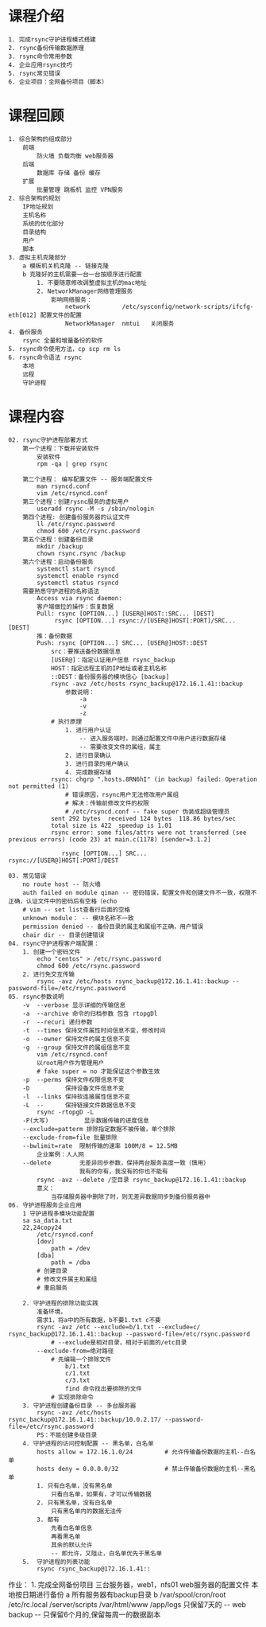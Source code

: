 # 课程介绍
	1. 完成rsync守护进程模式搭建
	2. rsync备份传输数据原理
	3. rsync命令常用参数
	4. 企业应用rsync技巧
	5. rsync常见错误
	6. 企业项目：全网备份项目（脚本）
# 课程回顾
	1. 综合架构的组成部分
		前端
			防火墙 负载均衡 web服务器
		后端
			数据库 存储 备份 缓存
		扩展
			批量管理 跳板机 监控 VPN服务
	2. 综合架构的规划
		IP地址规划
		主机名称
		系统的优化部分
		目录结构
		用户
		脚本
	3. 虚拟主机克隆部分
		a 模板机关机克隆 -- 链接克隆
		b 克隆好的主机需要一台一台按顺序进行配置
			1. 不要随意修改调整虚拟主机的mac地址
			2. NetworkManager网络管理服务
				影响网络服务：
					network			/etc/sysconfig/network-scripts/ifcfg-eth[012] 配置文件的配置
					NetworkManager	nmtui	关闭服务
	4. 备份服务
		rsync 全量和增量备份的软件
	5. rsync命令使用方法，cp scp rm ls
	6. rsync命令语法 rsync
		本地
		远程
		守护进程
# 课程内容
	02. rsync守护进程部署方式
		第一个进程：下载并安装软件
			安装软件
			rpm -qa | grep rsync
			
		第二个进程： 编写配置文件 -- 服务端配置文件
			man rsyncd.conf
			vim /etc/rsyncd.conf
		第三个进程：创建rysnc服务的虚拟用户
			useradd rsync -M -s /sbin/nologin
		第四个进程: 创建备份服务器的认证文件
			ll /etc/rsync.password
			chmod 600 /etc/rsync.password 
		第五个进程：创建备份目录
			mkdir /backup
			chown rsync.rsync /backup
		第六个进程：启动备份服务
			systemctl start rsyncd
			systemctl enable rsyncd
			systemctl status rsyncd
		需要熟悉守护进程的名称语法
			Access via rsync daemon:
			客户端做拉的操作：恢复数据
			Pull: rsync [OPTION...] [USER@]HOST::SRC... [DEST]
				 rsync [OPTION...] rsync://[USER@]HOST[:PORT]/SRC... [DEST]
			推：备份数据
			Push: rsync [OPTION...] SRC... [USER@]HOST::DEST
				src：要推送备份数据信息
				[USER@]：指定认证用户信息 rsync_backup
				HOST：指定远程主机的IP地址或者主机名称
				::DEST：备份服务器的模块信心 [backup]
				rsync -avz /etc/hosts rsync_backup@172.16.1.41::backup
					参数说明：
						-a
						-v
						-z
				# 执行原理
					1. 进行用户认证
						-- 进入服务端时，则通过配置文件中用户进行数据存储
						-- 需要改变文件的属组，属主
					2. 进行目录确认
					3. 进行目录的用户确认
					4. 完成数据存储
				rsync: chgrp ".hosts.8RN6hI" (in backup) failed: Operation not permitted (1)
					# 错误原因，rsync用户无法修改用户属组
					# 解决：传输前修改文件的权限
					# /etc/rsyncd.conf -- fake super 伪装成超级管理员
				sent 292 bytes  received 124 bytes  118.86 bytes/sec
				total size is 422  speedup is 1.01
				rsync error: some files/attrs were not transferred (see previous errors) (code 23) at main.c(1178) [sender=3.1.2]

				   rsync [OPTION...] SRC... rsync://[USER@]HOST[:PORT]/DEST
			
	03. 常见错误
		no route host -- 防火墙
		auth failed on module qiman -- 密码错误，配置文件和创建文件不一致，权限不正确，认证文件中的密码后有空格（echo
		# vim -- set list查看行后面的空格
		unknown module： -- 模块名称不一致 
		permission denied -- 备份目录的属主和属组不正确，用户错误
		chair dir -- 目录创建错误
	04. rsync守护进程客户端配置：
		1. 创建一个密码文件
			echo "centos" > /etc/rsync.password
			chmod 600 /etc/rsync.password
		2. 进行免交互传输
			rsync -avz /etc/hosts rsync_backup@172.16.1.41::backup --password-file=/etc/rsync.password
	05. rsync参数说明
		-v	--verbose 显示详细的传输信息
		-a	--archive 命令的归档参数 包含 rtopgDl
		-r	--recuri 递归参数
		-t	--times 保持文件属性时间信息不变，修改时间
		-o	--owner 保持文件的属主信息不变
		-g	--group 保持文件的属组信息不变
			vim /etc/rsyncd.conf
			以root用户作为管理用户
			# fake super = no 才能保证这个参数生效
		-p	--perms 保持文件权限信息不变
		-D			保持设备文件信息不变
		-l	--links	保持软连接属性信息不变
		-L	--		保持链接文件数据信息不变
			rsync -rtopgD -L
		-P(大写)			显示数据传输的进度信息
		--exclude=patterm 排除指定数据不被传输，单个排除
		--exclude-from=file 批量排除
		--bwlimit=rate	限制传输的速率 100M/8 = 12.5MB
			企业案例：人人网
		--delete		无差异同步参数，保持两台服务高度一致（慎用）
						我有的你有，我没有的你也不能有
			rsync -avz --delete /空目录 rsync_backup@172.16.1.41::backup
			意义：
				当存储服务器中删除了时，则无差异数据同步到备份服务器中
	06. 守护进程服务企业应用
		1 守护进程多模块功能配置
		sa sa_data.txt
		22,24copy24
			/etc/rsyncd.conf
			[dev]
				path = /dev
			[dba]
				path = /dba
			# 创建目录
			# 修改文件属主和属组
			# 重启服务
		
		2. 守护进程的排除功能实践
			准备环境，
			需求1，将a中的所有数据，b不要1.txt c不要
			rsync -avz /etc --exclude=b/1.txt --exclude=c/ rsync_backup@172.16.1.41::backup --password-file=/etc/rsync.password
				# --exclude是相对目录，相对于前面的/etc目录
			--exclude-from=绝对路径
				# 先编辑一个排除文件
					b/1.txt
					c/1.txt
					c/3.txt
					find 命令找出要排除的文件
				# 实现排除命令
		3. 守护进程创建备份目录 -- 多台服务器
			rsync -avz /etc/hosts rsync_backup@172.16.1.41::backup/10.0.2.17/ --password-file=/etc/rsync.password
			PS：不能创建多级目录
		4. 守护进程的访问控制配置 -- 黑名单，白名单
			hosts allow = 172.16.1.0/24			# 允许传输备份数据的主机--白名单
			hosts deny = 0.0.0.0/32				# 禁止传输备份数据的主机--黑名单
			1. 只有白名单，没有黑名单
				只看白名单，如果有，才可以传输数据
			2. 只有黑名单，没有白名单
				只有黑名单内的数据无法传
			3. 都有
				先看白名单信息
				再看黑名单
				其余的默认允许
				-- 即允许，又阻止，白名单优先于黑名单
		5.	守护进程的列表功能
			rsync rsync_backup@172.16.1.41::
作业：
	1. 完成全网备份项目
		三台服务器，web1，nfs01
		web服务器的配置文件
		本地按日期进行备份
		a 所有服务器有backup目录
		b /var/spool/cron/root
			/etc/rc.local
			/server/scripts
			/var/html/www
			/app/logs
		只保留7天的 -- web
		backup -- 只保留6个月的,保留每周一的数据副本
		
					
			